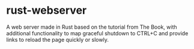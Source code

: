 # rust-webserver
A web server made in Rust based on the tutorial from The Book, with additional functionality to map graceful shutdown to CTRL+C and provide links to reload the page quickly or slowly.
